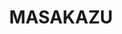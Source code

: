 ---
layout: place
title: MASAKAZU
permalink: /california/los-angeles/masakazu.html
stateAbbr: CA
stateName: California
cityName: Los Angeles
seo:
  type: restaurant
  links: https://sushimasakazu.com/
place_id: ChIJw7qnPdC7woARTgEUSZ__hNM
photos:
  - name: >-
      places/ChIJw7qnPdC7woARTgEUSZ__hNM/photos/AeeoHcJU5DGVPruuzqS469dJhx7KMvIlYOmSyWvHU4dMPf4JrJEebSpFlPclnGY8VOkfNOAnFc2u7n_JYOFpBf0faFw08gL5-A7qQoK15oBL0kEWW7383lXqJbWsVD1-fMp8EaMxeXX9cJ7lqZKvHEgbGojbgCDOVFH72HFa9JDEHN7-FPgKTqG9c3N_u0rDBQX8PwQYKYXG73cJd0rqBEaUCysnLk1hXesee7pC4YjkU0-w4y8hrGQlG7Eq3TKNFRaVP508-7LxY845r-sUVROivuJd04OdqWib09oFUsN-r28Y3462d9Y-SdE5Gse1ipIDO1ZUMNe_Wvyga7Aq5VyF70SQbFXHCCI1ZCdNDm70RP4k1cywAi6uzB68vV-ONkhHrV4HmErVKpYe8vRu_rDKonyWTSv4gwS7f6ORcBKbgyLxNg
    widthPx: 4032
    heightPx: 3024
    authorAttributions:
      - displayName: Thomas Fuks
        uri: https://maps.google.com/maps/contrib/114881835311721785768
        photoUri: >-
          https://lh3.googleusercontent.com/a/ACg8ocKmUBAMA_-Qf7I44azgXaaTlfiWzNA2wVfvxBZiPWsFrOaU6Hk=s100-p-k-no-mo
    flagContentUri: >-
      https://www.google.com/local/imagery/report/?cb_client=maps_api_places.places_api&image_key=!1e10!2sCIHM0ogKEICAgICZtdLBKg&hl=en-US
    googleMapsUri: >-
      https://www.google.com/maps/place//data=!3m4!1e2!3m2!1sCIHM0ogKEICAgICZtdLBKg!2e10!4m2!3m1!1s0x80c2bbd03da7bac3:0xd384ff9f4914014e
  - name: >-
      places/ChIJw7qnPdC7woARTgEUSZ__hNM/photos/AeeoHcIEG_wy37T1fKzSe3ha46l85PCeXbGEgCXLydfow6GgoST_SddWQG3YaVYsaZ0Ipx4Kdbu3oYbA4IRknDglNtJfaDRNFVC1JfEnUaUBi3yhFK_vZXgf3e7VwGJiIUeefW-6dsOeLjOccrYWh4lZBJrObN-3iHKGu5lc1B-TWBecJyH-QL7DP4fLgWdA5sDaYzkQ6IctDQLvcu7038Mon1Pdz2uMPxYSVkoqjatuKIq7yUt7fWqIDAlnLwZRWHVgcYDPTrP_Ah8G6F663EkK82uaV7sqVhD0SlRDLsHLaqRpBfCVmPwrgcXQt4L5JjMIrMAD4ZeA-3Mfj1neU89OKKKLWikAoqMzfbtAzdde-H9M_z11yc5anNOozh1ZCOmTJ4j2lJWkds3jYgqfbK5Inzgh3BBE_Pg3nmh4k5KGXzElrg
    widthPx: 3000
    heightPx: 4000
    authorAttributions:
      - displayName: Brad Yasar
        uri: https://maps.google.com/maps/contrib/113594049905846221996
        photoUri: >-
          https://lh3.googleusercontent.com/a-/ALV-UjU1J-WY7jpDbf8UsSfBRIaVBZ3LejPYG9ORNIZ6R3-NFy2KCNOp=s100-p-k-no-mo
    flagContentUri: >-
      https://www.google.com/local/imagery/report/?cb_client=maps_api_places.places_api&image_key=!1e10!2sCIHM0ogKEICAgIDhv4vRBA&hl=en-US
    googleMapsUri: >-
      https://www.google.com/maps/place//data=!3m4!1e2!3m2!1sCIHM0ogKEICAgIDhv4vRBA!2e10!4m2!3m1!1s0x80c2bbd03da7bac3:0xd384ff9f4914014e
  - name: >-
      places/ChIJw7qnPdC7woARTgEUSZ__hNM/photos/AeeoHcKDSOLWw79Ax1uipGUWnw6tbBhgzyHgCksyRULYMK3NHs_ETnyZm-KvOMq_22VNzXTQD3u7cfWcO26fAhoePdlDvQbnj9NJW8B0f3TAWjkiGL8n6SKIWhoncdXoNm8EEqGsyaiHjIpMqMcEZeB0qTcMWAKholE5ABWhebY9xsnoy2VxM8JAwaPetVSJ70JKe_YmUFxEjkNx_EW_Iow4H9oogGoGlmzCXQ5R1K5lbwb-Bnk1uHvwM9ov4fhh7Z3CjJFgyguNLPi-u9KpXjPNXkOiGqFl9v-24P7h5EPlofPgjwikRN0iOgd2zOjv5XY0PEJOp70whVS_OFVXkmc43Wuk7qzoT19wWPcKYmbLSCEuTF3YAJbLZv6jXCMp1aH4AVmuw9Jf79akE-bF8UxwRXazc8rNeDtlxhGnB6YFFV0
    widthPx: 4032
    heightPx: 3024
    authorAttributions:
      - displayName: James Leung (jobias)
        uri: https://maps.google.com/maps/contrib/106101920759546399093
        photoUri: >-
          https://lh3.googleusercontent.com/a-/ALV-UjU8vBbF1nJoatEtzfjjFxRl1Wi-mQGFTXZtq64kU3KyCO6iGSjp=s100-p-k-no-mo
    flagContentUri: >-
      https://www.google.com/local/imagery/report/?cb_client=maps_api_places.places_api&image_key=!1e10!2sCIHM0ogKEICAgIDG8-2cXA&hl=en-US
    googleMapsUri: >-
      https://www.google.com/maps/place//data=!3m4!1e2!3m2!1sCIHM0ogKEICAgIDG8-2cXA!2e10!4m2!3m1!1s0x80c2bbd03da7bac3:0xd384ff9f4914014e
  - name: >-
      places/ChIJw7qnPdC7woARTgEUSZ__hNM/photos/AeeoHcKlpz2Z_aP-eG2A2XzPfwyAHQbpDVSG3X3Uh_cRpD8osLdrORKd91jazEiMma5AOQqbPBkmgqOIb96YW3IB0dDWC5qq-zDWJE7eoz-QZ4FDtxSwgTkxKGYC2onxx2xjiN3WL3yIBx6WwHgH2JQHWcCeu0eyThq5pVLU0rWoo7P_apaDiR7ZX0Nsja-wfX_TMx1U-5y0ZrYnNaaJDO0f9JngYylwqwGw7-ppCGUZ3Qr_Z0QCVAXqKHet4WduGofBI4DI2whAlXExCv-Ye3wFPvaXFoscaxVIfJvVeilDHhQSoGlP09uNYhkRlstZjmZw55LZPFptjKNNx7b8HKaymW2CBAl757DN0GEkR7Xhz-6hdvC2ZjVe3MMHdNNDC1XKaQwXaUzIFx8K-NlvIZtGyTkZKGxAvkSJAObAaAQ0Xggt4A
    widthPx: 4032
    heightPx: 3024
    authorAttributions:
      - displayName: Thomas Fuks
        uri: https://maps.google.com/maps/contrib/114881835311721785768
        photoUri: >-
          https://lh3.googleusercontent.com/a/ACg8ocKmUBAMA_-Qf7I44azgXaaTlfiWzNA2wVfvxBZiPWsFrOaU6Hk=s100-p-k-no-mo
    flagContentUri: >-
      https://www.google.com/local/imagery/report/?cb_client=maps_api_places.places_api&image_key=!1e10!2sCIHM0ogKEICAgICZtdLBSg&hl=en-US
    googleMapsUri: >-
      https://www.google.com/maps/place//data=!3m4!1e2!3m2!1sCIHM0ogKEICAgICZtdLBSg!2e10!4m2!3m1!1s0x80c2bbd03da7bac3:0xd384ff9f4914014e
  - name: >-
      places/ChIJw7qnPdC7woARTgEUSZ__hNM/photos/AeeoHcJeDbnZI2UrAVTFFF-u20Di5xCkTYQSm2eqL0m0citcIKJcYAJF1cLx9PhBeJ7IRBmIFzBSFqLd1RuKL_09uLmrrzVTtKCHtlh54yg56SN7fGRO8X4Wx6j0yYLK3aNfHkL7vC-y-9SiiAxnpXkESd3jYdkHuO-THclb8rLDa4F1EFdAON6cBCwYbZoF2JFYK0qquUkP9h0asY9Ad103F_vXwasXSz_78evyKW4DYyZ8iBnl7kgfA9UXwzmlho6SR6eKh-2EDFfClXdCAnDgKHtt_RXrKnSW13m5tW-IniBSO7wbmjPam4a2PgCYVXZOsjicp6nE9xmaIWA3xtoOnHMdLY-DMNJdhC7gGNzWvuE71sC1Eh4fDhqu_B6tO7U4jFoH4xyHrNaq-r6OB9NxYFE4sW8dh7iDAeSOKuGt8ZCK3iZB
    widthPx: 4032
    heightPx: 3024
    authorAttributions:
      - displayName: Michelle Lee
        uri: https://maps.google.com/maps/contrib/117145954359564145394
        photoUri: >-
          https://lh3.googleusercontent.com/a/ACg8ocLtgq3mAWQRGlNPdOS9OGMSSsflE3ZU4DRjOW3JiTGCH0Vm5Q=s100-p-k-no-mo
    flagContentUri: >-
      https://www.google.com/local/imagery/report/?cb_client=maps_api_places.places_api&image_key=!1e10!2sCIHM0ogKEICAgIC2p-vcrAE&hl=en-US
    googleMapsUri: >-
      https://www.google.com/maps/place//data=!3m4!1e2!3m2!1sCIHM0ogKEICAgIC2p-vcrAE!2e10!4m2!3m1!1s0x80c2bbd03da7bac3:0xd384ff9f4914014e
  - name: >-
      places/ChIJw7qnPdC7woARTgEUSZ__hNM/photos/AeeoHcJ5DwQZ7RFxdtP9KqCviOMw3VBmVfocHveTvRYJ1NxCKWsthzgfBvfhjxlRYVVEElfDKWgTiCljpFpCXAKhQcgfyVV0mlRQPWVjQMjIP90JPZ--2gc720rE1npnYeTwEjqMm3kO2RtNsOfEKTaLdpoEgaXOoWx-s5b_yPHP1yPZNXDBTa_YJ2v3NtWItASsjx39UlAeKYb2t-XpLtaB_JzM1cY-2h66b9zOu8BP4mPzgVfti9p5Ef0rthxO-zNJltJWWRcW3UupoDnAa0r3FWN7JlYn73PkFZZ9ZkVClpBymDNvxUG4mCaQ5C4sCPFBazwPRGbe479eMnZ91OiRkcXX3NJcHP25wRckGY7NU3HxFT0RVkCYtwL5kvz1ClrnqNvxGzgpGd_a9CW9p-JPKxSODwzqERLC9Lu5p062eHVkP6AQ
    widthPx: 3024
    heightPx: 4032
    authorAttributions:
      - displayName: handly eugene
        uri: https://maps.google.com/maps/contrib/115396872739705194571
        photoUri: >-
          https://lh3.googleusercontent.com/a-/ALV-UjUiDJf-E9gTNcqUvDDW6Yuf-k5kyr0e1DCGnXh7sZ27xoMA1xr2Cg=s100-p-k-no-mo
    flagContentUri: >-
      https://www.google.com/local/imagery/report/?cb_client=maps_api_places.places_api&image_key=!1e10!2sCIHM0ogKEICAgID64-yEngE&hl=en-US
    googleMapsUri: >-
      https://www.google.com/maps/place//data=!3m4!1e2!3m2!1sCIHM0ogKEICAgID64-yEngE!2e10!4m2!3m1!1s0x80c2bbd03da7bac3:0xd384ff9f4914014e
  - name: >-
      places/ChIJw7qnPdC7woARTgEUSZ__hNM/photos/AeeoHcJ-eYSVbFXLnLYROk-LbpGq6nsvINY6hfcGwkXhkMUgtxtnTu-UqVCI7RFLJTZVmcmDjnE6rl8wbN1cGV6Sjftx05iAppVz1Q_gAJs4p55gHEwvMyvtxK0gQyD2-YucdNHLfotsn1Eo4UwOTx3_MRtoJxd5WuptC1xd30ZHG3HxwJtmbYCRSeox9ZYjX28TRT_2H3yn7wlOcdmn3yjUIEQk9fmHK1S63WMxFlWhjyMVRJghrYb4UPzHukvpp3kTbQ9RPoakhRtWa5ulRaZ9Nnu9ZSs6oosp-PxZleAq9o5K28H3S0cwLgrKgBWSYU0n7CjJL3PY1MZE3Vb-0tAXb6tg0cgghyDspHDLPIJN06Ymat_gdphOrDzwn1XGGhNAkWQ1lP7jxdHrY4cgy81sVhRDZDkezBktJY7GEQrUftAP0QK5
    widthPx: 1536
    heightPx: 2048
    authorAttributions:
      - displayName: Thomas Lin
        uri: https://maps.google.com/maps/contrib/102466243143386118877
        photoUri: >-
          https://lh3.googleusercontent.com/a/ACg8ocJMEX5Ns_qY_55R5TGqfP0TFQ5d-oqsHawfOHZXLHCtkV9FXw=s100-p-k-no-mo
    flagContentUri: >-
      https://www.google.com/local/imagery/report/?cb_client=maps_api_places.places_api&image_key=!1e10!2sCIHM0ogKEICAgMCQge-yowE&hl=en-US
    googleMapsUri: >-
      https://www.google.com/maps/place//data=!3m4!1e2!3m2!1sCIHM0ogKEICAgMCQge-yowE!2e10!4m2!3m1!1s0x80c2bbd03da7bac3:0xd384ff9f4914014e
  - name: >-
      places/ChIJw7qnPdC7woARTgEUSZ__hNM/photos/AeeoHcIhN_cpPSRZsJFJE9a9a6l6FZoJ6hfSvOcPmcw3BOzL4uyBI0zyccEvHIh4J67oH1wQ5tLgXjZdWVxuMzwPUIr649ybXCICSacvzDwQdCslFGPEdbmZvscfdlHfW3-sX7JWZUhIvabRbA1iFloLwDYn0kRbr8y2nsVFOCXiGs5eUmgYZWSLvDZTlG3Vqo2G79DUgOJav2S5TESWyzZ2iRDWNtOKbIko46x6oGcpp7zWpk4AfxoZVeQfsbeWHdafCd9UFUMEDPiGKcHrUbTmmfGaKj9URL_TTKtiVFboyonUYJnicu0oo_tmFRsvjpTqiH9b8nO08qIYvAgt5WXTdOHtp_r6crUSWhwjRyYuvzYcNRbMrsNwSIODsKk0Ru2LB3bzUBEalDVE4s00YEGOW4PrW2Ur6a86UTDvezcErK4zryZ5
    widthPx: 4080
    heightPx: 3072
    authorAttributions:
      - displayName: Khesayc Chu Yang
        uri: https://maps.google.com/maps/contrib/116493187133280183712
        photoUri: >-
          https://lh3.googleusercontent.com/a/ACg8ocIk4k4sOvFbseL_Vvx4SDCmwJg7Tyv5bOl-Ir-vZPgog88Zt8y2=s100-p-k-no-mo
    flagContentUri: >-
      https://www.google.com/local/imagery/report/?cb_client=maps_api_places.places_api&image_key=!1e10!2sCIHM0ogKEICAgICG2c6zngE&hl=en-US
    googleMapsUri: >-
      https://www.google.com/maps/place//data=!3m4!1e2!3m2!1sCIHM0ogKEICAgICG2c6zngE!2e10!4m2!3m1!1s0x80c2bbd03da7bac3:0xd384ff9f4914014e
  - name: >-
      places/ChIJw7qnPdC7woARTgEUSZ__hNM/photos/AeeoHcKmKwhWngvEqxGYKHlMbDRPa7M_NIkRUPdDkT1RXyucsMrx4J_7UclCM2rrbxgljXh8G-W9LfLKeheSJ1VxZOazUcWaIpWb7Rt60azNYHsD2NTBMHopdyQqC25TQto5e_Lm3Ysrn081mbcFMKV-6RM49T_Iy2Xh4WSZys2q-4lWgln6jLAXNSmTedYEwChv3jd5bcN4m_2RJBI4flgrcKFZ0Bhuo-Lr7VQ5GTXUeeXuQtkKS8gC3MimVMJpa87CjeAprCDuWNoXBuZoR2_Qfs-L0yfAgxFosuMcMk9CxKI1au5ZHTIcOC00ILEuZz2SU0LYXszh7iqikYvS40l7je6Xw_UrNu90lzyhEBWEZbkk7yfBoONT7Nr68tawdvSKVbtseXTaHAX9XoUHTUBGAQsILQlPWTe5ZehIKgaUY8AmMA
    widthPx: 3024
    heightPx: 4032
    authorAttributions:
      - displayName: G D
        uri: https://maps.google.com/maps/contrib/101007381042322233914
        photoUri: >-
          https://lh3.googleusercontent.com/a/ACg8ocJxMC-HfLu_Pdq3lOcSzANbHQl0HhIuhdP78-YM_2JczJbeNg=s100-p-k-no-mo
    flagContentUri: >-
      https://www.google.com/local/imagery/report/?cb_client=maps_api_places.places_api&image_key=!1e10!2sCIHM0ogKEICAgIC4mrD0CQ&hl=en-US
    googleMapsUri: >-
      https://www.google.com/maps/place//data=!3m4!1e2!3m2!1sCIHM0ogKEICAgIC4mrD0CQ!2e10!4m2!3m1!1s0x80c2bbd03da7bac3:0xd384ff9f4914014e
  - name: >-
      places/ChIJw7qnPdC7woARTgEUSZ__hNM/photos/AeeoHcK876HAcZagz5unpqKymb8x_mabmsPF2Mj3UVNyd6h6vtCZEoWqdYH_n2MLRLkFsgzeZxjvkvNp_NQSqSTr6R_FuJf32bC05DbrhQEW3J3J8ZAJij8jgyCIrvW_X3ETOCShb3aKLFgn6bIFCcAAWWnAd_zhHNGe4CJrqXcMEH_7s4MQcff-sGhE8rckR1t-HSZ5WmEzH_u2Q_HJdgIHnkKi-voD2EpK831472TpWGV0dRcKZZK7l1yPqNcgg4fXXzHu00E9ruIGIlYUzg5dnWVWHbtVKzAYuLVgyWGknjsGvf5a2MmKNMUEqnUmGcFKhCHI8IR8K-nmat7Z-2BshR9R5cJpg8qtzAvLPkm_vMYOsWnZOgBXM5zG003kpH--Tn-vpQM-dU6WFuk8L57R1kD12YsXzOjAGAo-Ov_xOHU
    widthPx: 2773
    heightPx: 3697
    authorAttributions:
      - displayName: handly eugene
        uri: https://maps.google.com/maps/contrib/115396872739705194571
        photoUri: >-
          https://lh3.googleusercontent.com/a-/ALV-UjUiDJf-E9gTNcqUvDDW6Yuf-k5kyr0e1DCGnXh7sZ27xoMA1xr2Cg=s100-p-k-no-mo
    flagContentUri: >-
      https://www.google.com/local/imagery/report/?cb_client=maps_api_places.places_api&image_key=!1e10!2sCIHM0ogKEICAgID38Pv9CA&hl=en-US
    googleMapsUri: >-
      https://www.google.com/maps/place//data=!3m4!1e2!3m2!1sCIHM0ogKEICAgID38Pv9CA!2e10!4m2!3m1!1s0x80c2bbd03da7bac3:0xd384ff9f4914014e
address: 1911 Westwood Blvd, Los Angeles, CA 90025, USA
street: 1911 Westwood Blvd
city: Los Angeles
state: CA
zip: '90025'
country: USA
neighborhood: West Los Angeles
latitude: '34.047754'
longitude: '-118.435336'
accessibility_options:
  wheelchairAccessibleEntrance: true
  wheelchairAccessibleRestroom: true
  wheelchairAccessibleSeating: true
business_status: OPERATIONAL
name: MASAKAZU
google_maps_links:
  directionsUri: >-
    https://www.google.com/maps/dir//''/data=!4m7!4m6!1m1!4e2!1m2!1m1!1s0x80c2bbd03da7bac3:0xd384ff9f4914014e!3e0
  placeUri: https://maps.google.com/?cid=15241588098519531854
  writeAReviewUri: >-
    https://www.google.com/maps/place//data=!4m3!3m2!1s0x80c2bbd03da7bac3:0xd384ff9f4914014e!12e1
  reviewsUri: >-
    https://www.google.com/maps/place//data=!4m4!3m3!1s0x80c2bbd03da7bac3:0xd384ff9f4914014e!9m1!1b1
  photosUri: >-
    https://www.google.com/maps/place//data=!4m3!3m2!1s0x80c2bbd03da7bac3:0xd384ff9f4914014e!10e5
primary_type: Sushi Restaurant
opening_hours:
  openNow: true
  periods:
    - open:
        day: 0
        hour: 12
        minute: 0
      close:
        day: 0
        hour: 15
        minute: 30
    - open:
        day: 0
        hour: 17
        minute: 30
      close:
        day: 1
        hour: 0
        minute: 0
    - open:
        day: 2
        hour: 17
        minute: 30
      close:
        day: 3
        hour: 0
        minute: 0
    - open:
        day: 3
        hour: 12
        minute: 0
      close:
        day: 3
        hour: 15
        minute: 30
    - open:
        day: 3
        hour: 17
        minute: 30
      close:
        day: 4
        hour: 0
        minute: 0
    - open:
        day: 4
        hour: 12
        minute: 0
      close:
        day: 4
        hour: 15
        minute: 30
    - open:
        day: 4
        hour: 17
        minute: 30
      close:
        day: 5
        hour: 0
        minute: 0
    - open:
        day: 5
        hour: 12
        minute: 0
      close:
        day: 5
        hour: 15
        minute: 30
    - open:
        day: 5
        hour: 17
        minute: 30
      close:
        day: 6
        hour: 0
        minute: 0
    - open:
        day: 6
        hour: 12
        minute: 0
      close:
        day: 6
        hour: 15
        minute: 30
    - open:
        day: 6
        hour: 17
        minute: 30
      close:
        day: 0
        hour: 0
        minute: 0
  weekdayDescriptions:
    - 'Monday: Closed'
    - 'Tuesday: 5:30 PM – 12:00 AM'
    - 'Wednesday: 12:00 – 3:30 PM, 5:30 PM – 12:00 AM'
    - 'Thursday: 12:00 – 3:30 PM, 5:30 PM – 12:00 AM'
    - 'Friday: 12:00 – 3:30 PM, 5:30 PM – 12:00 AM'
    - 'Saturday: 12:00 – 3:30 PM, 5:30 PM – 12:00 AM'
    - 'Sunday: 12:00 – 3:30 PM, 5:30 PM – 12:00 AM'
  nextCloseTime: '2025-05-03T22:30:00Z'
secondary_opening_hours:
  regular:
    weekdayDescriptions: null
    type: null
  current:
    weekdayDescriptions: null
    type: null
phone: (310) 421-9779
price_level: null
price_range: $100 &ndash; & up
rating: '4.2'
rating_count: 65
website: https://sushimasakazu.com/
description: >-
  Discover MASAKAZU in Los Angeles, CA$$$MASAKAZU in Los Angeles, CA, stands out
  as a premier destination for sushi enthusiasts seeking an authentic omakase
  experience, where fresh sushi and sake take center stage in a thoughtfully
  curated setting. This intimate eatery focuses on high-quality ingredients and
  expert preparation, offering a menu that highlights traditional Japanese
  flavors in a welcoming atmosphere. With wheelchair-accessible features and
  flexible hours that cater to both lunch and dinner crowds, it's designed for
  those looking for top-rated sushi options in the area. Reservations are
  encouraged, making it a convenient choice for anyone exploring sushi
  restaurants near me or the best sushi in West Los Angeles.
generative_summary: >-
  Discover MASAKAZU in Los Angeles, CA$$$MASAKAZU in Los Angeles, CA, stands out
  as a premier destination for sushi enthusiasts seeking an authentic omakase
  experience, where fresh sushi and sake take center stage in a thoughtfully
  curated setting. This intimate eatery focuses on high-quality ingredients and
  expert preparation, offering a menu that highlights traditional Japanese
  flavors in a welcoming atmosphere. With wheelchair-accessible features and
  flexible hours that cater to both lunch and dinner crowds, it's designed for
  those looking for top-rated sushi options in the area. Reservations are
  encouraged, making it a convenient choice for anyone exploring sushi
  restaurants near me or the best sushi in West Los Angeles.
generative_disclosure: Summarized by AI using the Grok-3-Mini model.
reviews:
  - name: >-
      places/ChIJw7qnPdC7woARTgEUSZ__hNM/reviews/ChdDSUhNMG9nS0VJQ0FnTUNRZ2UteXZRRRAB
    relativePublishTimeDescription: 2 months ago
    rating: 1
    text:
      text: >-
        I dined here for the Valentine’s Day omakase with my girlfriend. This
        fell well below expectations. Having been to numerous omakase
        establishments, we can both confidently say that both the service and
        food quality do not justify the $200+ per person price tag.


        - Lack of Attention to Detail: In intimate omakase settings with fewer
        than ten seats, it is customary for the staff to pull out chairs for
        guests—a small but thoughtful gesture that enhances the overall
        experience. This was noticeably absent here.


        - Premature Upselling: Just three courses into the meal, our waitress
        asked if we would like to order additional nigiri. At a high-end
        omakase, this is highly unusual, if not inappropriate, as the experience
        should be about enjoying the curated menu, not being pressured into
        add-ons before the meal is even complete. My girlfriend, who has dined
        at over 20 omakase restaurants ranging from $150 to $500 per person, has
        never encountered this practice. It came across as a blatant attempt to
        nickel-and-dime guests.


        - Inconsistent Service: While I was served dessert, my girlfriend was
        not. I was then served the check BEFORE my gilrfriend got her dessert.
        This level of oversight is unacceptable at this price point!


        - Use of lower-Quality ingredients: A well-curated omakase experience
        highlights premium cuts of fish. However, this restaurant included sake
        nigiri (salmon) as part of the set menu—something commonly found in
        sushi restaurants at a fraction of the price. High-end omakase
        establishments typically focus on more exclusive selections.


        - Budget choices for white fish: Most reputable omakase venues serve red
        or golden snapper, but this restaurant opted for black snapper, the
        least premium of the three. This further reinforced the impression that
        ingredient costs were being cut.


        - Lack of Engagement from the Chef: Part of the omakase experience is
        the interaction with the chef, who provides insight into each course and
        enhances the meal with their presence. Here, the chef was notably
        disengaged and did not converse with guests, creating a cold and
        uninviting atmosphere. The sushi counter also had a divider which was
        blocking the "view" of sushi making, very odd considering most omakase
        places don't have this.


        Final Thoughts: This restaurant charges a premium price but does not
        deliver a premium experience. Between the lower-quality ingredients, the
        aggressive upselling, and the lack of attention to detail in service, it
        simply does not compare to other omakase establishments in the same
        price range. If you’re looking for an authentic, high-end omakase
        experience, I would recommend looking elsewhere!!
      languageCode: en
    originalText:
      text: >-
        I dined here for the Valentine’s Day omakase with my girlfriend. This
        fell well below expectations. Having been to numerous omakase
        establishments, we can both confidently say that both the service and
        food quality do not justify the $200+ per person price tag.


        - Lack of Attention to Detail: In intimate omakase settings with fewer
        than ten seats, it is customary for the staff to pull out chairs for
        guests—a small but thoughtful gesture that enhances the overall
        experience. This was noticeably absent here.


        - Premature Upselling: Just three courses into the meal, our waitress
        asked if we would like to order additional nigiri. At a high-end
        omakase, this is highly unusual, if not inappropriate, as the experience
        should be about enjoying the curated menu, not being pressured into
        add-ons before the meal is even complete. My girlfriend, who has dined
        at over 20 omakase restaurants ranging from $150 to $500 per person, has
        never encountered this practice. It came across as a blatant attempt to
        nickel-and-dime guests.


        - Inconsistent Service: While I was served dessert, my girlfriend was
        not. I was then served the check BEFORE my gilrfriend got her dessert.
        This level of oversight is unacceptable at this price point!


        - Use of lower-Quality ingredients: A well-curated omakase experience
        highlights premium cuts of fish. However, this restaurant included sake
        nigiri (salmon) as part of the set menu—something commonly found in
        sushi restaurants at a fraction of the price. High-end omakase
        establishments typically focus on more exclusive selections.


        - Budget choices for white fish: Most reputable omakase venues serve red
        or golden snapper, but this restaurant opted for black snapper, the
        least premium of the three. This further reinforced the impression that
        ingredient costs were being cut.


        - Lack of Engagement from the Chef: Part of the omakase experience is
        the interaction with the chef, who provides insight into each course and
        enhances the meal with their presence. Here, the chef was notably
        disengaged and did not converse with guests, creating a cold and
        uninviting atmosphere. The sushi counter also had a divider which was
        blocking the "view" of sushi making, very odd considering most omakase
        places don't have this.


        Final Thoughts: This restaurant charges a premium price but does not
        deliver a premium experience. Between the lower-quality ingredients, the
        aggressive upselling, and the lack of attention to detail in service, it
        simply does not compare to other omakase establishments in the same
        price range. If you’re looking for an authentic, high-end omakase
        experience, I would recommend looking elsewhere!!
      languageCode: en
    authorAttribution:
      displayName: Thomas Lin
      uri: https://www.google.com/maps/contrib/102466243143386118877/reviews
      photoUri: >-
        https://lh3.googleusercontent.com/a/ACg8ocJMEX5Ns_qY_55R5TGqfP0TFQ5d-oqsHawfOHZXLHCtkV9FXw=s128-c0x00000000-cc-rp-mo
    publishTime: '2025-03-04T21:10:24.039164Z'
    flagContentUri: >-
      https://www.google.com/local/review/rap/report?postId=ChdDSUhNMG9nS0VJQ0FnTUNRZ2UteXZRRRAB&d=17924085&t=1
    googleMapsUri: >-
      https://www.google.com/maps/reviews/data=!4m6!14m5!1m4!2m3!1sChdDSUhNMG9nS0VJQ0FnTUNRZ2UteXZRRRAB!2m1!1s0x80c2bbd03da7bac3:0xd384ff9f4914014e
  - name: >-
      places/ChIJw7qnPdC7woARTgEUSZ__hNM/reviews/ChZDSUhNMG9nS0VJQ0FnSUNfcHFhY1lBEAE
    relativePublishTimeDescription: 3 months ago
    rating: 1
    text:
      text: >-
        I wish I had read more bad reviews on this place, so I did not choose
        this restaurant. I am a foodie I've tried restaurants worldwide,
        high-end and low-end, the spectrum. Particularly Japanese restaurants,
        so I have a lot of comparisons making my review. Walking into the place
        itself felt very cold and empty, the lights were way too bright, and it
        hurt both my and my company's eyes.

        The service of the chef was so slow, and it was only five people in the
        restaurant, including ourselves. When it is slow, it messes up the
        temperature of the fish; it was warm and a bit off-putting. The waitress
        was fine in her service.

        The bill came, and regardless of the money being overpriced, it was not
        worth going already. We were all super upset.
      languageCode: en
    originalText:
      text: >-
        I wish I had read more bad reviews on this place, so I did not choose
        this restaurant. I am a foodie I've tried restaurants worldwide,
        high-end and low-end, the spectrum. Particularly Japanese restaurants,
        so I have a lot of comparisons making my review. Walking into the place
        itself felt very cold and empty, the lights were way too bright, and it
        hurt both my and my company's eyes.

        The service of the chef was so slow, and it was only five people in the
        restaurant, including ourselves. When it is slow, it messes up the
        temperature of the fish; it was warm and a bit off-putting. The waitress
        was fine in her service.

        The bill came, and regardless of the money being overpriced, it was not
        worth going already. We were all super upset.
      languageCode: en
    authorAttribution:
      displayName: Elizabeth Torman
      uri: https://www.google.com/maps/contrib/100011761339639265542/reviews
      photoUri: >-
        https://lh3.googleusercontent.com/a/ACg8ocKcsMR789MOl4kEHXF0h2hx2QIJqqBAMU8ijkIJ0w3Hsq2TlQ=s128-c0x00000000-cc-rp-mo
    publishTime: '2025-01-15T18:02:38.391719Z'
    flagContentUri: >-
      https://www.google.com/local/review/rap/report?postId=ChZDSUhNMG9nS0VJQ0FnSUNfcHFhY1lBEAE&d=17924085&t=1
    googleMapsUri: >-
      https://www.google.com/maps/reviews/data=!4m6!14m5!1m4!2m3!1sChZDSUhNMG9nS0VJQ0FnSUNfcHFhY1lBEAE!2m1!1s0x80c2bbd03da7bac3:0xd384ff9f4914014e
  - name: >-
      places/ChIJw7qnPdC7woARTgEUSZ__hNM/reviews/ChZDSUhNMG9nS0VJQ0FnSUNXd3NYTkNnEAE
    relativePublishTimeDescription: 3 years ago
    rating: 5
    text:
      text: >-
        I cannot express how amazing this meal was. Shin is an amazing chef. His
        humble, funny, and kind chat made our dinner. Not a single piece of
        sushi wasn’t perfect. Many changed how I thought of sushi. Highlights
        were the black snapper (cured with kelp), ebi, bluefin, and sea breem.
        Japanese mackerel was perfect. It’s wonderfully chill and homey inside.
        Well worth twice the price. Couldn’t imagine another trip to LA without
        visiting. Would give 6 stars if possible.
      languageCode: en
    originalText:
      text: >-
        I cannot express how amazing this meal was. Shin is an amazing chef. His
        humble, funny, and kind chat made our dinner. Not a single piece of
        sushi wasn’t perfect. Many changed how I thought of sushi. Highlights
        were the black snapper (cured with kelp), ebi, bluefin, and sea breem.
        Japanese mackerel was perfect. It’s wonderfully chill and homey inside.
        Well worth twice the price. Couldn’t imagine another trip to LA without
        visiting. Would give 6 stars if possible.
      languageCode: en
    authorAttribution:
      displayName: Steve Reilly
      uri: https://www.google.com/maps/contrib/102247478406157893101/reviews
      photoUri: >-
        https://lh3.googleusercontent.com/a-/ALV-UjUtItsvZapFEqkGzq8LqU5RgRt7DlBzh3hOhjAJSOuRTJo5U1N26A=s128-c0x00000000-cc-rp-mo-ba5
    publishTime: '2022-02-21T18:07:20.378341Z'
    flagContentUri: >-
      https://www.google.com/local/review/rap/report?postId=ChZDSUhNMG9nS0VJQ0FnSUNXd3NYTkNnEAE&d=17924085&t=1
    googleMapsUri: >-
      https://www.google.com/maps/reviews/data=!4m6!14m5!1m4!2m3!1sChZDSUhNMG9nS0VJQ0FnSUNXd3NYTkNnEAE!2m1!1s0x80c2bbd03da7bac3:0xd384ff9f4914014e
  - name: >-
      places/ChIJw7qnPdC7woARTgEUSZ__hNM/reviews/ChZDSUhNMG9nS0VJQ0FnSUMycDZ2RmFREAE
    relativePublishTimeDescription: 3 years ago
    rating: 2
    text:
      text: >-
        The experience wasn’t terrible but I wouldn’t go back. When I pay a
        certain amount for an omakase, I expect exceptional experience but my
        experience was meh to mediocre. The sushi was small with thin slices,
        minced cucumber placed on top of the fish didn’t pair well with some and
        most importantly, some fish didn’t taste fresh. Now that I’m thinking
        back on the details of my experience, I’m more disappointed. Oh, they
        charge you for hot tap water.
      languageCode: en
    originalText:
      text: >-
        The experience wasn’t terrible but I wouldn’t go back. When I pay a
        certain amount for an omakase, I expect exceptional experience but my
        experience was meh to mediocre. The sushi was small with thin slices,
        minced cucumber placed on top of the fish didn’t pair well with some and
        most importantly, some fish didn’t taste fresh. Now that I’m thinking
        back on the details of my experience, I’m more disappointed. Oh, they
        charge you for hot tap water.
      languageCode: en
    authorAttribution:
      displayName: Michelle Lee
      uri: https://www.google.com/maps/contrib/117145954359564145394/reviews
      photoUri: >-
        https://lh3.googleusercontent.com/a/ACg8ocLtgq3mAWQRGlNPdOS9OGMSSsflE3ZU4DRjOW3JiTGCH0Vm5Q=s128-c0x00000000-cc-rp-mo-ba2
    publishTime: '2022-04-29T21:46:47.896274Z'
    flagContentUri: >-
      https://www.google.com/local/review/rap/report?postId=ChZDSUhNMG9nS0VJQ0FnSUMycDZ2RmFREAE&d=17924085&t=1
    googleMapsUri: >-
      https://www.google.com/maps/reviews/data=!4m6!14m5!1m4!2m3!1sChZDSUhNMG9nS0VJQ0FnSUMycDZ2RmFREAE!2m1!1s0x80c2bbd03da7bac3:0xd384ff9f4914014e
  - name: >-
      places/ChIJw7qnPdC7woARTgEUSZ__hNM/reviews/ChZDSUhNMG9nS0VJQ0FnSURHOC0yY1RBEAE
    relativePublishTimeDescription: 3 years ago
    rating: 5
    text:
      text: >-
        Excellent value and quality. It's a hidden gem on Westwood and requires
        reservations. They serve the entire room at once and are very strict on
        punctuality. It's so worth it though.
      languageCode: en
    originalText:
      text: >-
        Excellent value and quality. It's a hidden gem on Westwood and requires
        reservations. They serve the entire room at once and are very strict on
        punctuality. It's so worth it though.
      languageCode: en
    authorAttribution:
      displayName: James Leung (jobias)
      uri: https://www.google.com/maps/contrib/106101920759546399093/reviews
      photoUri: >-
        https://lh3.googleusercontent.com/a-/ALV-UjU8vBbF1nJoatEtzfjjFxRl1Wi-mQGFTXZtq64kU3KyCO6iGSjp=s128-c0x00000000-cc-rp-mo-ba4
    publishTime: '2021-12-09T07:30:10.965566Z'
    flagContentUri: >-
      https://www.google.com/local/review/rap/report?postId=ChZDSUhNMG9nS0VJQ0FnSURHOC0yY1RBEAE&d=17924085&t=1
    googleMapsUri: >-
      https://www.google.com/maps/reviews/data=!4m6!14m5!1m4!2m3!1sChZDSUhNMG9nS0VJQ0FnSURHOC0yY1RBEAE!2m1!1s0x80c2bbd03da7bac3:0xd384ff9f4914014e
review_summary: >-
  What Customers Are Saying About MASAKAZU$$$Folks generally enjoy the fresh
  sushi and cozy vibe at this spot, with many highlighting the flavorful dishes
  and solid value for an omakase meal. While some mention occasional
  inconsistencies like slower service or smaller portions that didn't quite hit
  the mark, others rave about standout items that make the experience memorable.
  Overall, the mix of creative flavors and attentive staff keeps things positive
  for sushi lovers dropping by. It's a go-to for anyone hunting for great
  Japanese places near me, though a few diners suggest checking expectations to
  ensure it aligns with their tastes. Despite the occasional hiccup, the
  consensus is that it's worth trying for a satisfying night out.
review_disclosure: Summarized by AI using the Grok-3-Mini model.
parking_options: null
payment_options:
  acceptsCreditCards: true
  acceptsDebitCards: true
  acceptsCashOnly: false
allow_dogs: null
curbside_pickup: null
delivery: false
dine_in: true
good_for_children: false
good_for_groups: null
good_for_sports: false
live_music: false
menu_for_children: false
outdoor_seating: false
reservable: true
restroom: true
serves_beer: true
serves_breakfast: null
serves_brunch: null
serves_cocktails: null
serves_coffee: false
serves_dinner: true
serves_dessert: true
serves_lunch: null
serves_vegetarian_food: false
serves_wine: true
takeout: false
update_category: atmosphere
places_description: null

---